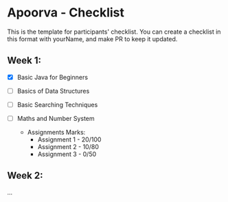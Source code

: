 #  Apoorva - Checklist
This is the template for participants' checklist. You can create a checklist in this format with yourName, and make PR to keep it updated.

## Week 1:

- [x] Basic Java for Beginners
- [ ] Basics of Data Structures
- [ ] Basic Searching Techniques
- [ ] Maths and Number System

  * Assignments Marks:
    - Assignment 1 - 20/100
    - Assignment 2 - 10/80
    - Assignment 3 - 0/50
    
 ## Week 2:
...
